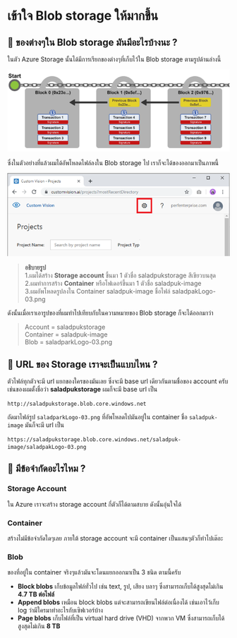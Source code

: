 # เข้าใจ Blob storage ให้มากขึ้น

## 🤔 ของต่างๆใน Blob storage มันมีอะไรบ้างนะ ?

ในตัว Azure Storage นั้นได้มีการเรียกของต่างๆที่เก็บไว้ใน Blob storage ตามรูปด้านล่างนี้

![](../../../.gitbook/assets/image%20%28441%29.png)

ซึ่งในตัวอย่างที่แล้วผมได้อัพโหลดไฟล์ลงใน Blob storage ไป เราก็จะได้ของออกมาเป็นภาพนี้

![](../../../.gitbook/assets/image%20%28123%29.png)

> **อธิบายรูป**  
> 1.ผมได้สร้าง **Storage account** ขึ้นมา 1 ตัวชื่อ saladpukstorage สีเขียวบนสุด  
> 2.ผมทำการสร้าง **Container** หรือโฟเดอร์ขึ้นมา 1 ตัวชื่อ saladpuk-image  
> 3.ผมอัพโหลดรูปลงใน Container saladpuk-image ชื่อไฟล์ saladpakLogo-03.png

ดังนั้นเมื่อเราเอารูปของที่ผมทำไปเทียบกับในความหมายของ Blob storage ก็จะได้ออกมาว่า

> Account = saladpukstorage  
> Container = saladpuk-image  
> Blob = saladparkLogo-03.png

## 🤔 URL ของ Storage เราจะเป็นแบบไหน ?

ตัวไฟล์ทุกตัวจะมี url แยกของใครของมันเลย ซึ่งจะมี base url เดียวกันตามชื่อของ account ครับ เช่นของผมตั้งชื่อว่า **saladpukstorage** ผมก็จะมี base url เป็น 

`http://saladpukstorage.blob.core.windows.net`

ถัดมาไฟล์รูป `saladparkLogo-03.png` ที่อัพโหลดไปมันอยู่ใน container ชื่อ `saladpuk-image` มันก็จะมี url เป็น

`https://saladpukstorage.blob.core.windows.net/saladpuk-image/saladpakLogo-03.png`

## 🤔 มีข้อจำกัดอะไรไหม ?

### Storage Account

ใน Azure เราจะสร้าง storage account กี่ตัวก็ได้ตามสบาย ดังนั้นอุ่นใจได้

### Container

สร้างไม่มีข้อจำกัดใดๆเลย ภายใต้ storage account จะมี container เป็นแสนๆตัวก็ทำไปเต๊อะ

### Blob

ของที่อยู่ใน container จริงๆแล้วมันจะโดนแยกออกมาเป็น 3 ชนิด ตามนี้ครับ

* **Block blobs** เก็บข้อมูลไฟล์ทั่วไป เช่น text, รูป, เสียง บลาๆ ซึ่งสามารถเก็บได้สูงสุดไม่เกิน **4.7 TB ต่อไฟล์**
* **Append blobs** เหมือน block blobs แต่จะสามารถเขียนไฟล์ต่อเนื่องได้ เช่นเอาไว้เก็บ log ว่ามีใครมาทำอะไรกับเซิฟเวอร์บ้าง
* **Page blobs** เก็บไฟล์ที่เป็น virtual hard drive \(VHD\) จากพวก VM ซึ่งสามารถเก็บได้สูงสุดไม่เกิน **8 TB**

